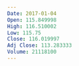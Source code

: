 ```yaml
---
Date: 2017-01-04
Open: 115.849998
High: 116.510002
Low: 115.75
Close: 116.019997
Adj Close: 113.283333
Volume: 21118100
---
```

